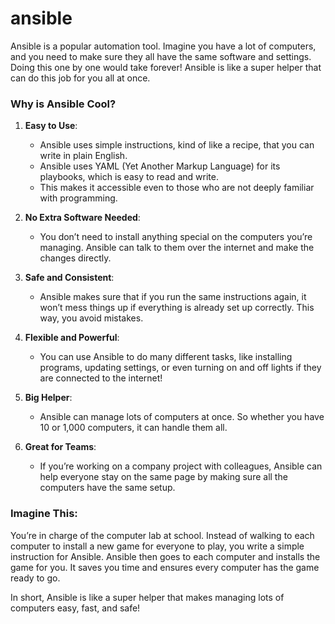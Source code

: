 # ansible
Ansible is a popular automation tool. Imagine you have a lot of computers, and you need to make sure they all have the same software and settings. Doing this one by one would take forever! Ansible is like a super helper that can do this job for you all at once.

### Why is Ansible Cool?
1. **Easy to Use**:
   - Ansible uses simple instructions, kind of like a recipe, that you can write in plain English.
   - Ansible uses YAML (Yet Another Markup Language) for its playbooks, which is easy to read and write.
   - This makes it accessible even to those who are not deeply familiar with programming.

2. **No Extra Software Needed**:
   - You don’t need to install anything special on the computers you’re managing. Ansible can talk to them over the internet and make the changes directly.

3. **Safe and Consistent**:
   - Ansible makes sure that if you run the same instructions again, it won’t mess things up if everything is already set up correctly. This way, you avoid mistakes.

4. **Flexible and Powerful**:
   - You can use Ansible to do many different tasks, like installing programs, updating settings, or even turning on and off lights if they are connected to the internet!

5. **Big Helper**:
   - Ansible can manage lots of computers at once. So whether you have 10 or 1,000 computers, it can handle them all.

6. **Great for Teams**:
   - If you’re working on a company project with colleagues, Ansible can help everyone stay on the same page by making sure all the computers have the same setup.

### Imagine This:
You’re in charge of the computer lab at school. Instead of walking to each computer to install a new game for everyone to play, you write a simple instruction for Ansible. Ansible then goes to each computer and installs the game for you. It saves you time and ensures every computer has the game ready to go.

In short, Ansible is like a super helper that makes managing lots of computers easy, fast, and safe!

